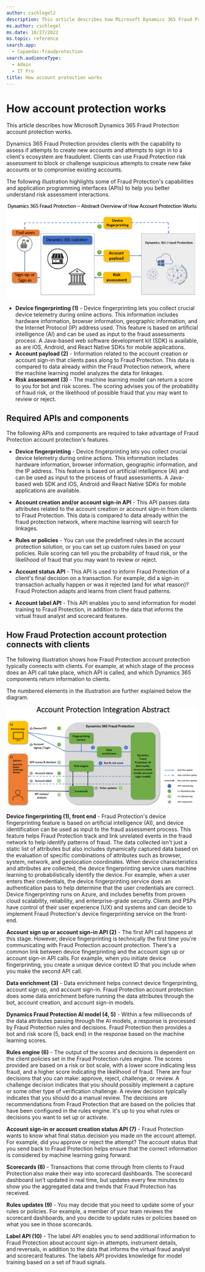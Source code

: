 ```yaml
---
author: cschlegel2
description: This article describes how Microsoft Dynamics 365 Fraud Protection account protection works.
ms.author: cschlegel
ms.date: 10/27/2022
ms.topic: reference
search.app: 
  - Capaedac-fraudprotection
search.audienceType:
  - Admin
  - IT Pro
title: How account protection works
---
```


# How account protection works

This article describes how Microsoft Dynamics 365 Fraud Protection account protection works.

Dynamics 365 Fraud Protection provides clients with the capability to assess if attempts to create new accounts and attempts to sign in to a client's ecosystem are fraudulent. Clients can use Fraud Protection risk assessment to block or challenge suspicious attempts to create new fake accounts or to compromise existing accounts. 

The following illustration highlights some of Fraud Protection's capabilities and application programming interfaces (APIs) to help you better understand risk assessment interactions.

![Abstract overview of how Fraud Protection account protection works](media/architecture-abstract1-overview.png)

- **Device fingerprinting (1)** - Device fingerprinting lets you collect crucial device telemetry during online actions. This information includes hardware information, browser information, geographic information, and the Internet Protocol (IP) address used. This feature is based on artificial intelligence (AI) and can be used as input to the fraud assessments process. A Java-based web software development kit (SDK) is available, as are iOS, Android, and React Native SDKs for mobile applications.
- **Account payload (2)** - Information related to the account creation or account sign-in that clients pass along to Fraud Protection. This data is compared to data already within the Fraud Protection network, where the machine learning model analyzes the data for linkages. 
- **Risk assessment (3)** - The machine learning model can return a score to you for bot and risk scores. The scoring advises you of the probability of fraud risk, or the likelihood of possible fraud that you may want to review or reject.  

## Required APIs and components
 
 The following APIs and components are required to take advantage of Fraud Protection account protection's features.

- **Device fingerprinting** - Device fingerprinting lets you collect crucial device telemetry during online actions. This information includes hardware information, browser information, geographic information, and the IP address. This feature is based on artificial intelligence (AI) and can be used as input to the process of fraud assessments. A Java-based web SDK and iOS, Android and React Native SDKs for mobile applications are available.

- **Account creation and/or account sign-in API** - This API passes data attributes related to the account creation or account sign-in from clients to Fraud Protection. This data is compared to data already within the fraud protection network, where machine learning will search for linkages. 

- **Rules or policies** - You can use the predefined rules in the account protection solution, or you can set up custom rules based on your policies. Rule scoring can tell you the probability of fraud risk, or the likelihood of fraud that you may want to review or reject. 

- **Account status API** - This API is used to inform Fraud Protection of a client's final decision on a transaction. For example, did a sign-in transaction actually happen or was it rejected (and for what reason)? Fraud Protection adapts and learns from client fraud patterns. 

- **Account label API** - This API enables you to send information for model training to Fraud Protection, in addition to the data that informs the virtual fraud analyst and scorecard features.

## How Fraud Protection account protection connects with clients

The following illustration shows how Fraud Protection account protection typically connects with clients. For example, at which stage of the process does an API call take place, which API is called, and which Dynamics 365 components return information to clients.

The numbered elements in the illustration are further explained below the diagram.

![Account Protection Integration Abstract](media/ap-architecture-rev-diagram2-abstract.png)

**Device fingerprinting (1), front end** - Fraud Protection's device fingerprinting feature is based on artificial intelligence (AI), and device identification can be used as input to the fraud assessment process. This feature helps Fraud Protection track and link unrelated events in the fraud network to help identify patterns of fraud. The data collected isn't just a static list of attributes but also includes dynamically captured data based on the evaluation of specific combinations of attributes such as browser, system, network, and geolocation coordinates. When device characteristics and attributes are collected, the device fingerprinting service uses machine learning to probabilistically identify the device. For example, when a user enters their credentials, the device fingerprinting service does an authentication pass to help determine that the user credentials are correct. Device fingerprinting runs on Azure, and includes benefits from proven cloud scalability, reliability, and enterprise-grade security. Clients and PSPs have control of their user experience (UX) and systems and can decide to implement Fraud Protection's device fingerprinting service on the front-end.  

**Account sign up or account sign-in API (2)** - The first API call happens at this stage. However, device fingerprinting is technically the first time you're communicating with Fraud Protection account protection. There's a common link between device fingerprinting and the account sign up or account sign-in API calls. For example, when you initiate device fingerprinting, you create a unique device context ID that you include when you make the second API call. 

**Data enrichment (3)** - Data enrichment helps connect device fingerprinting, account sign up, and account sign-in. Fraud Protection account protection does some data enrichment before running the data attributes through the bot, account creation, and account sign-in models. 

**Dynamics Fraud Protection AI model (4, 5)** - Within a few milliseconds of the data attributes passing through the AI models, a response is processed by Fraud Protection rules and decisions. Fraud Protection then provides a bot and risk score (5, back end) in the response based on the machine learning scores. 

**Rules engine (6)** - The output of the scores and decisions is dependent on the client policies set in the Fraud Protection rules engine. The scores provided are based on a risk or bot scale, with a lower score indicating less fraud, and a higher score indicating the likelihood of fraud. There are four decisions that you can make: approve, reject, challenge, or review. A challenge decision indicates that you should possibly implement a capture or some other type of verification challenge. A review decision typically indicates that you should do a manual review. The decisions are recommendations from Fraud Protection that are based on the policies that have been configured in the rules engine. It's up to you what rules or decisions you want to set up or activate.

**Account sign-in or account creation status API (7)** - Fraud Protection wants to know what final status decision you made on the account attempt. For example, did you approve or reject the attempt? The account status that you send back to Fraud Protection helps ensure that the correct information is considered by machine learning going forward. 

**Scorecards (8)** - Transactions that come through from clients to Fraud Protection also make their way into scorecard dashboards. The scorecard dashboard isn't updated in real time, but updates every few minutes to show you the aggregated data and trends that Fraud Protection has received. 

**Rules updates (9)** - You may decide that you need to update some of your rules or policies. For example, a member of your team reviews the scorecard dashboards, and you decide to update rules or policies based on what you see in those scorecards.  

**Label API (10)** - The label API enables you to send additional information to Fraud Protection about account sign-in attempts, instrument details, and reversals, in addition to the data that informs the virtual fraud analyst and scorecard features. The labels API provides knowledge for model training based on a set of fraud signals. 


